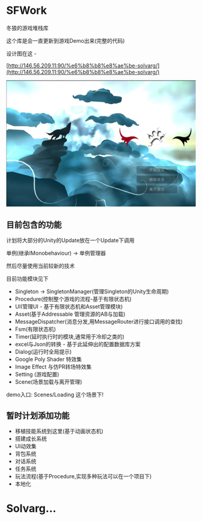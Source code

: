 # SFWork

冬狼的游戏堆栈库

这个库是会一直更新到游戏Demo出来(完整的代码)

设计图在这 - 

[http://146.56.209.11:90/%e6%b8%b8%e8%ae%be-solvarg/](http://146.56.209.11:90/%e6%b8%b8%e8%ae%be-solvarg/)

![](MenuDemo.jpg)

## 目前包含的功能

计划将大部分的Unity的Update放在一个Update下调用

单例(继承IMonobehaviour) -> 单例管理器

然后尽量使用当前较新的技术

目前功能模块见下

- Singleton -> SingletonManager(管理Singleton的Unity生命周期)
- Procedure(控制整个游戏的流程-基于有限状态机)
- UI(管理UI - 基于有限状态机和Asset管理模块)
- Asset(基于Addressable 管理资源的AB与加载)
- MessageDispatcher(消息分发,用MessageRouter进行接口调用的查找)
- Fsm(有限状态机)
- Timer(延时执行时的模块,通常用于冷却之类的)
- excel与Json的转换 - 基于此延伸出的配置数据库方案
- Dialog(运行时全局提示)
- Google Poly Shader 特效集
- Image Effect 与仿PR转场特效集
- Setting (游戏配置)
- Scene(场景加载与离开管理)

demo入口: Scenes/Loading 这个场景下!


## 暂时计划添加功能

- 移植技能系统到这里(基于动画状态机)  
- 搭建成长系统   
- UI动效集
- 背包系统
- 对话系统
- 任务系统
- 玩法流程(基于Procedure,实现多种玩法可以在一个项目下)
- 本地化

# Solvarg...
